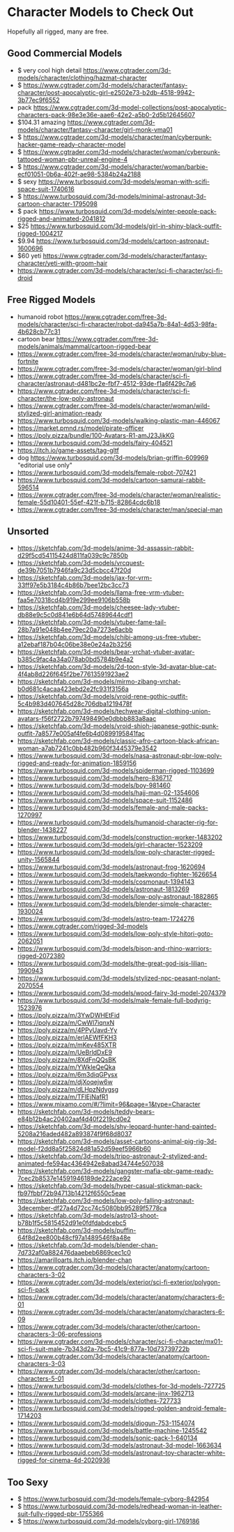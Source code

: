# Character Models to Check Out

Hopefully all rigged, many are free.

## Good Commercial Models

* $ very cool high detail https://www.cgtrader.com/3d-models/character/clothing/hazmat-character
* $ https://www.cgtrader.com/3d-models/character/fantasy-character/post-apocalyptic-girl-e2502e73-b2db-4518-9942-3b77ec9f6552
* pack https://www.cgtrader.com/3d-model-collections/post-apocalyptic-characters-pack-98e3e36e-aae6-42e2-a5b0-2d5b12645607
* $104.31 amazing https://www.cgtrader.com/3d-models/character/fantasy-character/girl-monk-vma01
* $ https://www.cgtrader.com/3d-models/character/man/cyberpunk-hacker-game-ready-character-model
* $ https://www.cgtrader.com/3d-models/character/woman/cyberpunk-tattooed-woman-pbr-unreal-engine-4
* $ https://www.cgtrader.com/3d-models/character/woman/barbie-ecf01051-0b6a-402f-ae98-5384b24a2188
* $ sexy https://www.turbosquid.com/3d-models/woman-with-scifi-space-suit-1740616
* $ https://www.turbosquid.com/3d-models/minimal-astronaut-3d-cartoon-character-1795098
* $ pack https://www.turbosquid.com/3d-models/winter-people-pack-rigged-and-animated-2041812
* $25 https://www.turbosquid.com/3d-models/girl-in-shiny-black-outfit-rigged-1004217
* $9.94 https://www.turbosquid.com/3d-models/cartoon-astronaut-1600696
* $60 yeti https://www.cgtrader.com/3d-models/character/fantasy-character/yeti-with-groom-hair
* https://www.cgtrader.com/3d-models/character/sci-fi-character/sci-fi-droid

## Free Rigged Models

* humanoid robot https://www.cgtrader.com/free-3d-models/character/sci-fi-character/robot-da945a7b-84a1-4d53-98fa-4b628cb77c31
* cartoon bear https://www.cgtrader.com/free-3d-models/animals/mammal/cartoon-rigged-bear
* https://www.cgtrader.com/free-3d-models/character/woman/ruby-blue-fortnite
* https://www.cgtrader.com/free-3d-models/character/woman/girl-blind
* https://www.cgtrader.com/free-3d-models/character/sci-fi-character/astronaut-d481bc2e-fbf7-4512-93de-f1a6f429c7a6
* https://www.cgtrader.com/free-3d-models/character/sci-fi-character/the-low-poly-astronaut
* https://www.cgtrader.com/free-3d-models/character/woman/wild-stylized-girl-animation-ready
* https://www.turbosquid.com/3d-models/walking-plastic-man-446067
* https://market.pmnd.rs/model/pirate-officer
* https://poly.pizza/bundle/100-Avatars-R1-amJ23JjkKG
* https://www.turbosquid.com/3d-models/fairy-404521
* https://itch.io/game-assets/tag-gltf
* dog https://www.turbosquid.com/3d-models/brian-griffin-609969 "editorial use only"
* https://www.turbosquid.com/3d-models/female-robot-707421
* https://www.turbosquid.com/3d-models/cartoon-samurai-rabbit-596514
* https://www.cgtrader.com/free-3d-models/character/woman/realistic-female-55d10401-55ef-421f-b715-82864cdc6b18
* https://www.cgtrader.com/free-3d-models/character/man/special-man

## Unsorted

* https://sketchfab.com/3d-models/anime-3d-assassin-rabbit-d29f5cd54115424d811fa039c9c7850b
* https://sketchfab.com/3d-models/vrcquest-de39b7051b7946fa9c23d5cbcc47f20d
* https://sketchfab.com/3d-models/jax-for-vrm-33ff97e5b3184c4b86b7bee12bc3cc73
* https://sketchfab.com/3d-models/llama-free-vrm-vtuber-faa5e70318cd4b919e299ee9106b558b
* https://sketchfab.com/3d-models/cheesee-lady-vtuber-db88e9c5c0d841e6b64d57489644cdf1
* https://sketchfab.com/3d-models/vtuber-fame-tail-28b7a91e048b4ee79ec20a7273e6acbb
* https://sketchfab.com/3d-models/chibi-among-us-free-vtuber-a12ebaf187b04c06be38e0e24a2b3256
* https://sketchfab.com/3d-models/bear-vrchat-vtuber-avatar-b385c9fac4a34a078ab0bd5784b9e4a2
* https://sketchfab.com/3d-models/2d-toon-style-3d-avatar-blue-cat-4f4ab8d226f645f2be77613591923ae2
* https://sketchfab.com/3d-models/mirmo-zibang-vrchat-b0d681c4acaa423ebd2e2fc931f3156a
* https://sketchfab.com/3d-models/vroid-rene-gothic-outfit-5c4b983d407645d28c706dba1219478f
* https://sketchfab.com/3d-models/techwear-digital-clothing-union-avatars-f56f2722b797498490e0dbbb883a8aac
* https://sketchfab.com/3d-models/vroid-shioh-japanese-gothic-punk-outfit-7a8577e005af4fe6b4d0899195841fac
* https://sketchfab.com/3d-models/classic-afro-cartoon-black-african-woman-a7ab7241c0bb482b960f3445379e3542
* https://www.turbosquid.com/3d-models/nasa-astronaut-pbr-low-poly-rigged-and-ready-for-animation-1859156
* https://www.turbosquid.com/3d-models/spiderman-rigged-1103699
* https://www.turbosquid.com/3d-models/hero-836717
* https://www.turbosquid.com/3d-models/boy-981460
* https://www.turbosquid.com/3d-models/hajj-man-02-1354606
* https://www.turbosquid.com/3d-models/space-suit-1152486
* https://www.turbosquid.com/3d-models/female-and-male-packs-1270997
* https://www.turbosquid.com/3d-models/humanoid-character-rig-for-blender-1438227
* https://www.turbosquid.com/3d-models/construction-worker-1483202
* https://www.turbosquid.com/3d-models/girl-character-1523209
* https://www.turbosquid.com/3d-models/low-poly-character-rigged-unity-1565844
* https://www.turbosquid.com/3d-models/astronaut-frog-1620694
* https://www.turbosquid.com/3d-models/taekwondo-fighter-1626654
* https://www.turbosquid.com/3d-models/cosmonaut-1394143
* https://www.turbosquid.com/3d-models/astronaut-1813269
* https://www.turbosquid.com/3d-models/low-poly-astronaut-1882865
* https://www.turbosquid.com/3d-models/blender-simple-character-1930024
* https://www.turbosquid.com/3d-models/astro-team-1724276
* https://www.cgtrader.com/rigged-3d-models
* https://www.turbosquid.com/3d-models/low-poly-style-hitori-goto-2062051
* https://www.turbosquid.com/3d-models/bison-and-rhino-warriors-rigged-2072380
* https://www.turbosquid.com/3d-models/the-great-god-isis-lilian-1990943
* https://www.turbosquid.com/3d-models/stylized-npc-peasant-nolant-2070554
* https://www.turbosquid.com/3d-models/wood-fairy-3d-model-2074379
* https://www.turbosquid.com/3d-models/male-female-full-bodyrig-1523976
* https://poly.pizza/m/3YwDWHEtFid
* https://poly.pizza/m/CwWl7iqnxN
* https://poly.pizza/m/4PPyUavd-Yy
* https://poly.pizza/m/erlAEWfFKH3
* https://poly.pizza/m/mKev485XTR
* https://poly.pizza/m/UeBrldDxE9
* https://poly.pizza/m/8XdFnQQsBK
* https://poly.pizza/m/YWkleQeQka
* https://poly.pizza/m/6m3diqGPysx
* https://poly.pizza/m/djXoqejw6w
* https://poly.pizza/m/dLHpzNdygsg
* https://poly.pizza/m/TFlEjNafR1
* https://www.mixamo.com/#/?limit=96&page=1&type=Character
* https://sketchfab.com/3d-models/teddy-bears-e84b12b4ac20402aaf4d40f2219cd0e2
* https://sketchfab.com/3d-models/shy-leopard-hunter-hand-painted-5208a216aded482a893874f9f68d8037
* https://sketchfab.com/3d-models/asset-cartoons-animal-pig-rig-3d-model-f2dd8a5f25824d81a52d59eef5966b60
* https://sketchfab.com/3d-models/tripo-astronaut-2-stylized-and-animated-fe594ac4364942e8abad34744e507038
* https://sketchfab.com/3d-models/gangster-mafia-pbr-game-ready-7cec2b8537e14591946189de222ace92
* https://sketchfab.com/3d-models/hyper-casual-stickman-pack-fb97fbbf72b94713b14212f6550c5eae
* https://sketchfab.com/3d-models/low-poly-falling-astronaut-3december-df27a4d72cc74c5080bb95289f5778ca
* https://sketchfab.com/3d-models/astro13-shoot-b78b1f5c5815452d91e0fdfdabdcebc5
* https://sketchfab.com/3d-models/puffin-64f8d2ee800b48cf97a1489546f8a48e
* https://sketchfab.com/3d-models/blender-chan-7d732af0a882476daaebeb6869cec1c0
* https://amarilloarts.itch.io/blender-chan
* https://www.cgtrader.com/3d-models/character/anatomy/cartoon-characters-3-02
* https://www.cgtrader.com/3d-models/exterior/sci-fi-exterior/polygon-sci-fi-pack
* https://www.cgtrader.com/3d-models/character/anatomy/characters-6-01
* https://www.cgtrader.com/3d-models/character/anatomy/characters-6-09
* https://www.cgtrader.com/3d-models/character/other/cartoon-characters-3-06-professions
* https://www.cgtrader.com/3d-models/character/sci-fi-character/mx01-sci-fi-suit-male-7b343d2a-7bc5-41c9-877a-10d73739722b
* https://www.cgtrader.com/3d-models/character/anatomy/cartoon-characters-3-03
* https://www.cgtrader.com/3d-models/character/other/cartoon-characters-5-01
* https://www.turbosquid.com/3d-models/clothes-for-3d-models-727725
* https://www.turbosquid.com/3d-models/arcane-jinx-1962713
* https://www.turbosquid.com/3d-models/clothes-727733
* https://www.turbosquid.com/3d-models/rigged-golden-android-female-1714203
* https://www.turbosquid.com/3d-models/djogun-753-1154074
* https://www.turbosquid.com/3d-models/battle-machine-1245542
* https://www.turbosquid.com/3d-models/sonic-pack-1-640134
* https://www.turbosquid.com/3d-models/astronaut-3d-model-1663634
* https://www.turbosquid.com/3d-models/astronaut-toy-character-white-rigged-for-cinema-4d-2020936


## Too Sexy

* $ https://www.turbosquid.com/3d-models/female-cyborg-842954
* $ https://www.turbosquid.com/3d-models/redhead-woman-in-leather-suit-fully-rigged-pbr-1755366
* $ https://www.turbosquid.com/3d-models/cyborg-girl-1769186

